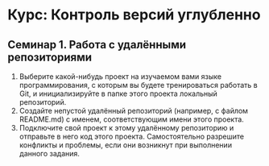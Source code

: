 # Курс: Контроль версий углубленно

## Семинар 1. Работа с удалёнными репозиториями

1. Выберите какой-нибудь проект на изучаемом вами языке программирования, с которым вы будете
тренироваться работать в Git, и инициализируйте в папке этого проекта локальный репозиторий.
2. Создайте непустой удалённый репозиторий (например, с файлом README.md) с именем, соответствующим
имени этого проекта.
3. Подключите свой проект к этому удалённому репозиторию и отправьте в него код этого проекта.
Самостоятельно разрешите конфликты и проблемы, если они возникнут при выполнении данного задания.
